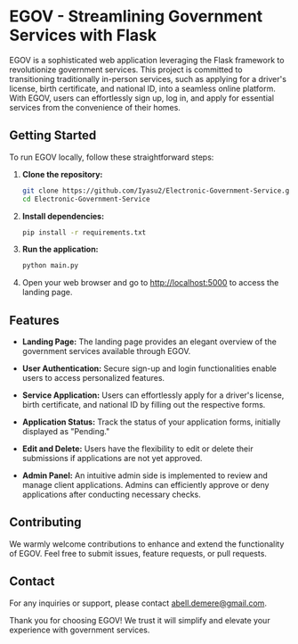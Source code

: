 # EGOV - Streamlining Government Services with Flask

EGOV is a sophisticated web application leveraging the Flask framework to revolutionize government services. This project is committed to transitioning traditionally in-person services, such as applying for a driver's license, birth certificate, and national ID, into a seamless online platform. With EGOV, users can effortlessly sign up, log in, and apply for essential services from the convenience of their homes.

## Getting Started

To run EGOV locally, follow these straightforward steps:

1. **Clone the repository:**
    ```bash
    git clone https://github.com/Iyasu2/Electronic-Government-Service.git
    cd Electronic-Government-Service
    ```

2. **Install dependencies:**
    ```bash
    pip install -r requirements.txt
    ```

3. **Run the application:**
    ```bash
    python main.py
    ```

4. Open your web browser and go to [http://localhost:5000](http://localhost:5000) to access the landing page.

## Features

- **Landing Page:**
  The landing page provides an elegant overview of the government services available through EGOV.

- **User Authentication:**
  Secure sign-up and login functionalities enable users to access personalized features.

- **Service Application:**
  Users can effortlessly apply for a driver's license, birth certificate, and national ID by filling out the respective forms.

- **Application Status:**
  Track the status of your application forms, initially displayed as "Pending."

- **Edit and Delete:**
  Users have the flexibility to edit or delete their submissions if applications are not yet approved.

- **Admin Panel:**
  An intuitive admin side is implemented to review and manage client applications.
  Admins can efficiently approve or deny applications after conducting necessary checks.

## Contributing

We warmly welcome contributions to enhance and extend the functionality of EGOV. Feel free to submit issues, feature requests, or pull requests.

## Contact

For any inquiries or support, please contact [abell.demere@gmail.com](mailto:abell.demere@gmail.com).

Thank you for choosing EGOV! We trust it will simplify and elevate your experience with government services.
